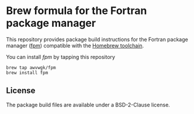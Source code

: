 # Brew formula for the Fortran package manager

This repository provides package build instructions for the Fortran package manager ([fpm](https://github.com/fortran-lang/fpm)) compatible with the [Homebrew toolchain](https://brew.sh).

You can install *fpm* by tapping this repository

```
brew tap awvwgk/fpm
brew install fpm
```

## License

The package build files are available under a BSD-2-Clause license.

